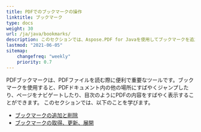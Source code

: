 ```yaml
---
title: PDFでのブックマークの操作
linktitle: ブックマーク
type: docs
weight: 30
url: /ja/java/bookmarks/
description: このセクションでは、Aspose.PDF for Javaを使用してブックマークを追加、削除、取得する方法を説明します。
lastmod: "2021-06-05"
sitemap:
    changefreq: "weekly"
    priority: 0.7
---
```


PDFブックマークは、PDFファイルを読む際に便利で重要なツールです。ブックマークを使用すると、PDFドキュメント内の他の場所にすばやくジャンプしたり、ページをナビゲートしたり、目次のようにPDFの内容をすばやく表示することができます。
このセクションでは、以下のことを学びます。

- [ブックマークの追加と削除](/pdf/ja/java/add-and-delete-bookmark/)
- [ブックマークの取得、更新、展開](/pdf/ja/java/get-update-and-expand-bookmark/)